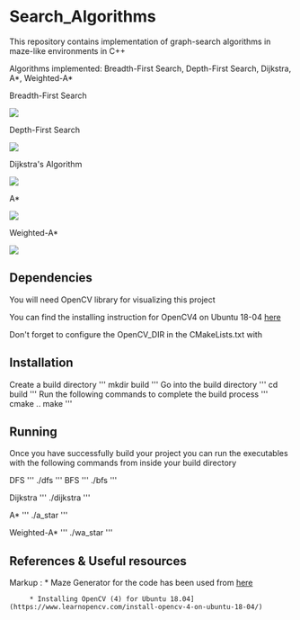 # Search_Algorithms
This repository contains implementation of graph-search algorithms in maze-like environments in C++

Algorithms implemented: Breadth-First Search, Depth-First Search, Dijkstra, A*, Weighted-A*

Breadth-First Search 

<img src="https://github.com/KavitShah1998/Search_Algorithms/tree/master/Videos/gif/Maze_solver_with_bfs(1).gif">

Depth-First Search 

<img src="https://github.com/KavitShah1998/Search_Algorithms/tree/master/Videos/gif/Maze_solver_with_dfs.gif">

Dijkstra's Algorithm 

<img src="https://github.com/KavitShah1998/Search_Algorithms/tree/master/Videos/gif/Maze_solver_with_dijkstra">

A* 

<img src="https://github.com/KavitShah1998/Search_Algorithms/tree/master/Videos/gif/Maze_solver_with_a_star.gif">

Weighted-A*

<img src="https://github.com/KavitShah1998/Search_Algorithms/tree/master/Videos/gif/Maze_solver_with_wa_star.gif">


## Dependencies
You will need OpenCV library for visualizing this project

You can find the installing instruction for OpenCV4 on Ubuntu 18-04 [here](https://www.learnopencv.com/install-opencv-4-on-ubuntu-18-04/)

Don't forget to configure the OpenCV_DIR in the CMakeLists.txt with <path-to-your-OpenCV library>

## Installation 

Create a build directory
'''
mkdir build
'''
Go into the build directory
'''
cd build
'''
Run the following commands to complete the build process
'''
cmake ..
make
'''

## Running
Once you have successfully build your project you can run the executables with the following commands from inside your build directory

DFS
'''
./dfs
'''
BFS
'''
./bfs
'''

Dijkstra
'''
./dijkstra
'''

A*
'''
./a_star
'''

Weighted-A*
'''
./wa_star
'''


## References & Useful resources

Markup : * Maze Generator for the code has been used from [here](https://scipython.com/blog/making-a-maze/)

         * Installing OpenCV (4) for Ubuntu 18.04](https://www.learnopencv.com/install-opencv-4-on-ubuntu-18-04/)


